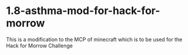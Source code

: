 # 1.8-asthma-mod-for-hack-for-morrow
This is a modification to the MCP of minecraft which is to be used for the Hack for Morrow Challenge
